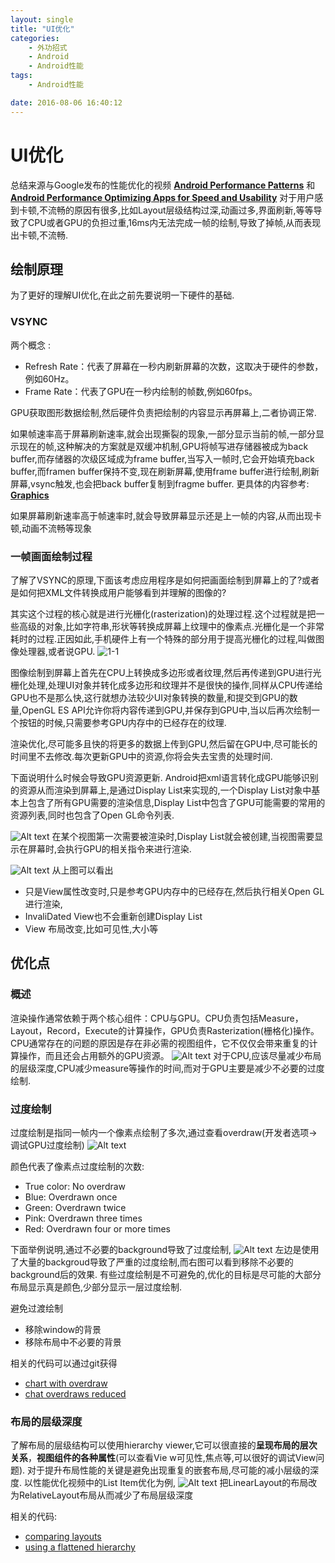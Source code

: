 ```yaml
---
layout: single
title: "UI优化"
categories:
	- 外功招式
	- Android
	- Android性能
tags:
	- Android性能

date: 2016-08-06 16:40:12
---
```


# UI优化
总结来源与Google发布的性能优化的视频 **[Android Performance Patterns](https://www.youtube.com/playlist?list=PLWz5rJ2EKKc9CBxr3BVjPTPoDPLdPIFCE)** 和   **[Android Performance Optimizing Apps for Speed and Usability](https://www.udacity.com/course/android-performance--ud825)**
对于用户感到卡顿,不流畅的原因有很多,比如Layout层级结构过深,动画过多,界面刷新,等等导致了CPU或者GPU的负担过重,16ms内无法完成一帧的绘制,导致了掉帧,从而表现出卡顿,不流畅.

## 绘制原理
为了更好的理解UI优化,在此之前先要说明一下硬件的基础.

### VSYNC
两个概念 :

- Refresh Rate：代表了屏幕在一秒内刷新屏幕的次数，这取决于硬件的参数，例如60Hz。
- Frame Rate：代表了GPU在一秒内绘制的帧数,例如60fps。

GPU获取图形数据绘制,然后硬件负责把绘制的内容显示再屏幕上,二者协调正常.

如果帧速率高于屏幕刷新速率,就会出现撕裂的现象,一部分显示当前的帧,一部分显示现在的帧,这种解决的方案就是双缓冲机制,GPU将帧写进存储器被成为back buffer,而存储器的次级区域成为frame buffer,当写入一帧时,它会开始填充back buffer,而framen buffer保持不变,现在刷新屏幕,使用frame buffer进行绘制,刷新屏幕,vsync触发,也会把back buffer复制到fragme buffer.
更具体的内容参考: **[Graphics](http://source.android.com/devices/graphics/index.html)**

如果屏幕刷新速率高于帧速率时,就会导致屏幕显示还是上一帧的内容,从而出现卡顿,动画不流畅等现象

### 一帧画面绘制过程
   了解了VSYNC的原理,下面该考虑应用程序是如何把画面绘制到屏幕上的了?或者是如何把XML文件转换成用户能够看到并理解的图像的?

  其实这个过程的核心就是进行光栅化(rasterization)的处理过程.这个过程就是把一些高级的对象,比如字符串,形状等转换成屏幕上纹理中的像素点.光栅化是一个非常耗时的过程.正因如此,手机硬件上有一个特殊的部分用于提高光栅化的过程,叫做图像处理器,或者说GPU.
  ![1-1](https://raw.githubusercontent.com/wangfei1991/wangfei1991.github.com_raw_important/master/android%E7%95%8C%E9%9D%A2%E6%98%BE%E7%A4%BA%E6%8A%BD%E8%B1%A1%E5%9B%BE.png )

图像绘制到屏幕上首先在CPU上转换成多边形或者纹理,然后再传递到GPU进行光栅化处理,处理UI对象并转化成多边形和纹理并不是很快的操作,同样从CPU传递给GPU也不是那么快,这行就想办法较少UI对象转换的数量,和提交到GPU的数量,OpenGL ES API允许你将内容传递到GPU,并保存到GPU中,当以后再次绘制一个按钮的时候,只需要参考GPU内存中的已经存在的纹理.

 渲染优化,尽可能多且快的将更多的数据上传到GPU,然后留在GPU中,尽可能长的时间里不去修改.每次更新GPU中的资源,你将会失去宝贵的处理时间.

 下面说明什么时候会导致GPU资源更新.
 Android把xml语言转化成GPU能够识别的资源从而渲染到屏幕上,是通过Display List来实现的,一个Display List对象中基本上包含了所有GPU需要的渲染信息,Display List中包含了GPU可能需要的常用的资源列表,同时也包含了Open GL命令列表.

 ![Alt text](https://raw.githubusercontent.com/wangfei1991/wangfei1991.github.com_raw_important/master/displayList%E5%88%9B%E5%BB%BA%E8%BF%87%E7%A8%8B.png)
在某个视图第一次需要被渲染时,Display List就会被创建,当视图需要显示在屏幕时,会执行GPU的相关指令来进行渲染.

![Alt text](https://raw.githubusercontent.com/wangfei1991/wangfei1991.github.com_raw_important/master/layout%E6%B8%B2%E6%9F%93%E8%BF%87%E7%A8%8B.png)
从上图可以看出
- 只是View属性改变时,只是参考GPU内存中的已经存在,然后执行相关Open GL进行渲染,
- InvaliDated View也不会重新创建Display List
- View 布局改变,比如可见性,大小等

## 优化点

### 概述
渲染操作通常依赖于两个核心组件：CPU与GPU。CPU负责包括Measure，Layout，Record，Execute的计算操作，GPU负责Rasterization(栅格化)操作。CPU通常存在的问题的原因是存在非必需的视图组件，它不仅仅会带来重复的计算操作，而且还会占用额外的GPU资源。
![Alt text](https://raw.githubusercontent.com/wangfei1991/wangfei1991.github.com_raw_important/master/android_performance_course_render_problems.jpg)
对于CPU,应该尽量减少布局的层级深度,CPU减少measure等操作的时间,而对于GPU主要是减少不必要的过度绘制.

### 过度绘制
过度绘制是指同一帧内一个像素点绘制了多次,通过查看overdraw(开发者选项-> 调试GPU过度绘制)
![Alt text](https://raw.githubusercontent.com/wangfei1991/wangfei1991.github.com_raw_important/master/overdraw.png)

颜色代表了像素点过度绘制的次数:

- True color: No overdraw
- Blue: Overdrawn once
- Green: Overdrawn twice
- Pink: Overdrawn three times
- Red: Overdrawn four or more times

下面举例说明,通过不必要的background导致了过度绘制,
![Alt text](https://raw.githubusercontent.com/wangfei1991/wangfei1991.github.com_raw_important/master/overdraw_example.png)
左边是使用了大量的backgroud导致了严重的过度绘制,而右图可以看到移除不必要的background后的效果.
有些过度绘制是不可避免的,优化的目标是尽可能的大部分布局显示真是颜色,少部分显示一层过度绘制.

避免过渡绘制

- 移除window的背景
- 移除布局中不必要的背景

相关的代码可以通过git获得

- [chart with overdraw](https://github.com/udacity/ud825-render/tree/1.11_chat_with_overdraws)
- [ chat overdraws reduced](https://github.com/udacity/ud825-render/tree/1.12_chat_overdraws_reduced)

### 布局的层级深度
了解布局的层级结构可以使用hierarchy viewer,它可以很直接的**呈现布局的层次关系**，**视图组件的各种属性**(可以查看Vie
w可见性,焦点等,可以很好的调试View问题).
对于提升布局性能的关键是避免出现重复的嵌套布局,尽可能的减小层级的深度.
以性能优化视频中的List Item优化为例,
![Alt text](https://raw.githubusercontent.com/wangfei1991/wangfei1991.github.com_raw_important/master/%E5%87%8F%E5%B0%91%E5%B1%82%E7%BA%A7%E7%BB%93%E6%9E%84.png)
把LinearLayout的布局改为RelativeLayout布局从而减少了布局层级深度

相关的代码:

- [comparing layouts](https://github.com/udacity/ud825-render/tree/1.31_comparing_layouts)
- [using a flattened hierarchy](https://github.com/udacity/ud825-render/tree/1.32_using_a_flattened_hierarchy)
